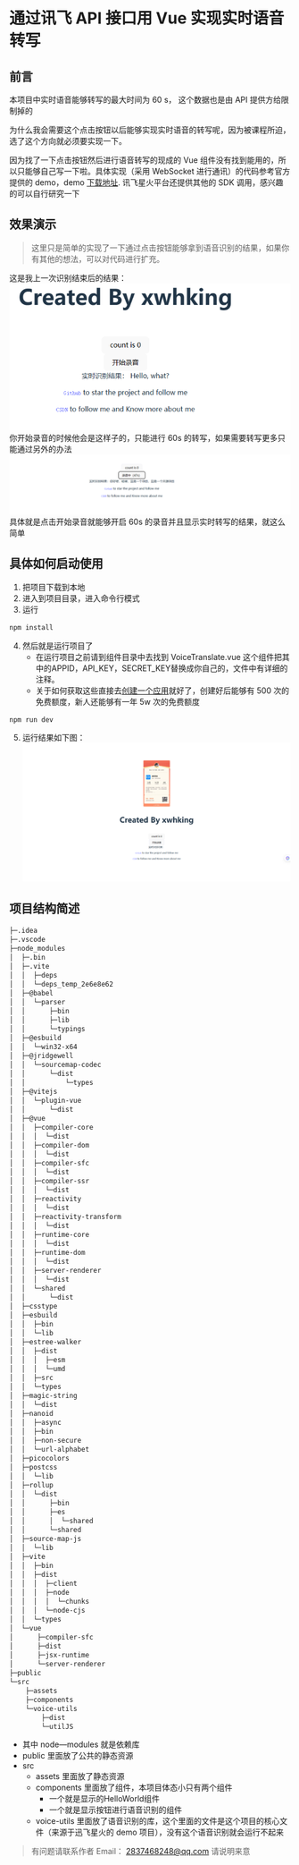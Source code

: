 # 通过讯飞 API 接口用 Vue 实现实时语音转写
## 前言

本项目中实时语音能够转写的最大时间为 60 s， 这个数据也是由 API 提供方给限制掉的

为什么我会需要这个点击按钮以后能够实现实时语音的转写呢，因为被课程所迫，选了这个方向就必须要实现一下。

因为找了一下点击按钮然后进行语音转写的现成的 Vue 组件没有找到能用的，所以只能够自己写一下啦。具体实现（采用 WebSocket 进行通讯）的代码参考官方提供的 demo，demo [下载地址](https://www.xfyun.cn/doc/asr/voicedictation/API.htm). 讯飞星火平台还提供其他的 SDK 调用，感兴趣的可以自行研究一下

## 效果演示

> 这里只是简单的实现了一下通过点击按钮能够拿到语音识别的结果，如果你有其他的想法，可以对代码进行扩充。

这是我上一次识别结束后的结果：
![img.png](img.png)
你开始录音的时候他会是这样子的，只能进行 60s 的转写，如果需要转写更多只能通过另外的办法
![img_1.png](img_1.png)
具体就是点击开始录音就能够开启 60s 的录音并且显示实时转写的结果，就这么简单

## 具体如何启动使用

1. 把项目下载到本地
2. 进入到项目目录，进入命令行模式
3. 运行
```bash
npm install
```
4. 然后就是运行项目了
   - 在运行项目之前请到组件目录中去找到 VoiceTranslate.vue 这个组件把其中的APPID，API_KEY，SECRET_KEY替换成你自己的，文件中有详细的注释。
   - 关于如何获取这些直接去[创建一个应用](https://console.xfyun.cn/app/create)就好了，创建好后能够有 500 次的免费额度，新人还能够有一年 5w 次的免费额度
```bash
npm run dev
```
5. 运行结果如下图：
![img_2.png](img_2.png)

## 项目结构简述

```
├─.idea
├─.vscode
├─node_modules
│  ├─.bin
│  ├─.vite
│  │  ├─deps
│  │  └─deps_temp_2e6e8e62
│  ├─@babel
│  │  └─parser
│  │      ├─bin
│  │      ├─lib
│  │      └─typings
│  ├─@esbuild
│  │  └─win32-x64
│  ├─@jridgewell
│  │  └─sourcemap-codec
│  │      └─dist
│  │          └─types
│  ├─@vitejs
│  │  └─plugin-vue
│  │      └─dist
│  ├─@vue
│  │  ├─compiler-core
│  │  │  └─dist
│  │  ├─compiler-dom
│  │  │  └─dist
│  │  ├─compiler-sfc
│  │  │  └─dist
│  │  ├─compiler-ssr
│  │  │  └─dist
│  │  ├─reactivity
│  │  │  └─dist
│  │  ├─reactivity-transform
│  │  │  └─dist
│  │  ├─runtime-core
│  │  │  └─dist
│  │  ├─runtime-dom
│  │  │  └─dist
│  │  ├─server-renderer
│  │  │  └─dist
│  │  └─shared
│  │      └─dist
│  ├─csstype
│  ├─esbuild
│  │  ├─bin
│  │  └─lib
│  ├─estree-walker
│  │  ├─dist
│  │  │  ├─esm
│  │  │  └─umd
│  │  ├─src
│  │  └─types
│  ├─magic-string
│  │  └─dist
│  ├─nanoid
│  │  ├─async
│  │  ├─bin
│  │  ├─non-secure
│  │  └─url-alphabet
│  ├─picocolors
│  ├─postcss
│  │  └─lib
│  ├─rollup
│  │  └─dist
│  │      ├─bin
│  │      ├─es
│  │      │  └─shared
│  │      └─shared
│  ├─source-map-js
│  │  └─lib
│  ├─vite
│  │  ├─bin
│  │  ├─dist
│  │  │  ├─client
│  │  │  ├─node
│  │  │  │  └─chunks
│  │  │  └─node-cjs
│  │  └─types
│  └─vue
│      ├─compiler-sfc
│      ├─dist
│      ├─jsx-runtime
│      └─server-renderer
├─public
└─src
    ├─assets
    ├─components
    └─voice-utils
        ├─dist
        └─utilJS

```
- 其中 node—modules 就是依赖库
- public 里面放了公共的静态资源
- src
  - assets 里面放了静态资源
  - components 里面放了组件，本项目体态小只有两个组件
    - 一个就是显示的HelloWorld组件
    - 一个就是显示按钮进行语音识别的组件
  - voice-utils 里面放了语音识别的库，这个里面的文件是这个项目的核心文件（来源于迅飞星火的 demo 项目），没有这个语音识别就会运行不起来

> 有问题请联系作者 Email： 2837468248@qq.com 请说明来意


